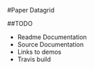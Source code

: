 #Paper Datagrid

##TODO

* Readme Documentation
* Source Documentation
* Links to demos
* Travis build
